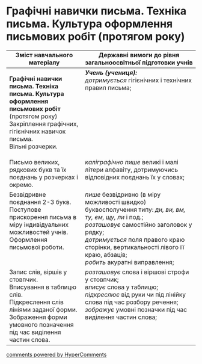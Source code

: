 <div id="hypercomments_widget" class="js-hypercomments-widget invisible"></div>

# Графічні навички письма. Техніка письма. Культура оформлення письмових робіт (протягом року)

<table>
  <tr>
    <td width="40%" align="center"><b>Зміст навчального матеріалу</b></td>
    <td width="60%" align="center"><b>Державні вимоги до рівня загальноосвітньої підготовки учнів</b></td>
  </tr>
<tbody>
  <tr>
    <td width="40%" style="vertical-align:top !important;">
    <p><b>Графічні навички письма. Техніка письма. Культура оформлення письмових робіт</b> (протягом року)<br>
Закріплення графічних, гігієнічних навичок письма.<br>
Вільні розчерки.<br></td>
    <td width="60%" style="vertical-align:top !important;">
<i><b>Учень (учениця):</b></i><br>
<i>дотримується</i> гігієнічних і технічних правил письма;<br></td>
  </tr>
  <tr>
    <td width="40%" style="vertical-align:top !important;">
 Письмо великих, рядкових букв та їх поєднань у розчерках і окремо. </td>
    <td width="60%" style="vertical-align:top !important;">
<i>каліграфічно пише</i> великі і малі літери алфавіту, дотримуючись відповідних поєднань їх у словах;<br></td>
  </tr>
  <tr>
    <td width="40%" style="vertical-align:top !important;">
Безвідривне поєднання 2-3 букв.<br>
Поступове прискорення письма в міру індивідуальних можливостей учнів. <br>
Оформлення письмової роботи.<br></td>
    <td width="60%" style="vertical-align:top !important;">
<i>пише</i> безвідривно (в міру можливості швидко) буквосполучення типу: <i>ди, ви, вм, ту, ем, щу, ли</i> і под.;<br>
<i>розташовує</i> самостійно заголовок у рядку;<br>
<i>дотримується</i> поля правого краю сторінки, вертикальності лівого її краю, абзаців;<br>
<i>робить</i> акуратні виправлення;<br></td>
  </tr>
  <tr>
    <td width="40%" style="vertical-align:top !important;">
Запис слів, віршів у стовпчик.<br>
Вписування в таблицю слів.<br>
Підкреслення слів лініями заданої форми.<br>
Зображення форми умовного позначення під час виділення частин слова.<br></td>
    <td width="60%" style="vertical-align:top !important;">
<i>розташовує</i> слова і віршові строфи у стовпчик;<br>
<i>вписує</i> слова у таблицю;<br>
<i>підкреслює</i> від руки чи під лінійку слова під час розбору речення;<br>
<i>зображує</i> умовні позначки під час виділення частин слова;<br></td>
  </tr>
</tbody>
</table>

<div class="js-hypercomments-container">
<a href="http://hypercomments.com" class="hc-link" title="comments widget">comments powered by HyperComments</a>
</div>
